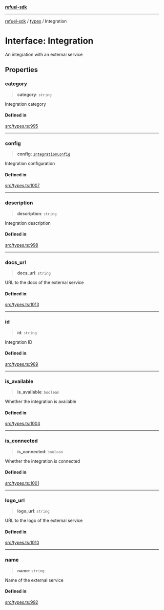 [**refuel-sdk**](../../README.md)

***

[refuel-sdk](../../modules.md) / [types](../README.md) / Integration

# Interface: Integration

An integration with an external service

## Properties

### category

> **category**: `string`

Integration category

#### Defined in

[src/types.ts:995](https://github.com/refuel-ai/refuel-sdk/blob/1b12f0442d5e4e331bc7d9e4f1f5828e99232382/src/types.ts#L995)

***

### config

> **config**: [`IntegrationConfig`](../type-aliases/IntegrationConfig.md)

Integration configuration

#### Defined in

[src/types.ts:1007](https://github.com/refuel-ai/refuel-sdk/blob/1b12f0442d5e4e331bc7d9e4f1f5828e99232382/src/types.ts#L1007)

***

### description

> **description**: `string`

Integration description

#### Defined in

[src/types.ts:998](https://github.com/refuel-ai/refuel-sdk/blob/1b12f0442d5e4e331bc7d9e4f1f5828e99232382/src/types.ts#L998)

***

### docs\_url

> **docs\_url**: `string`

URL to the docs of the external service

#### Defined in

[src/types.ts:1013](https://github.com/refuel-ai/refuel-sdk/blob/1b12f0442d5e4e331bc7d9e4f1f5828e99232382/src/types.ts#L1013)

***

### id

> **id**: `string`

Integration ID

#### Defined in

[src/types.ts:989](https://github.com/refuel-ai/refuel-sdk/blob/1b12f0442d5e4e331bc7d9e4f1f5828e99232382/src/types.ts#L989)

***

### is\_available

> **is\_available**: `boolean`

Whether the integration is available

#### Defined in

[src/types.ts:1004](https://github.com/refuel-ai/refuel-sdk/blob/1b12f0442d5e4e331bc7d9e4f1f5828e99232382/src/types.ts#L1004)

***

### is\_connected

> **is\_connected**: `boolean`

Whether the integration is connected

#### Defined in

[src/types.ts:1001](https://github.com/refuel-ai/refuel-sdk/blob/1b12f0442d5e4e331bc7d9e4f1f5828e99232382/src/types.ts#L1001)

***

### logo\_url

> **logo\_url**: `string`

URL to the logo of the external service

#### Defined in

[src/types.ts:1010](https://github.com/refuel-ai/refuel-sdk/blob/1b12f0442d5e4e331bc7d9e4f1f5828e99232382/src/types.ts#L1010)

***

### name

> **name**: `string`

Name of the external service

#### Defined in

[src/types.ts:992](https://github.com/refuel-ai/refuel-sdk/blob/1b12f0442d5e4e331bc7d9e4f1f5828e99232382/src/types.ts#L992)
